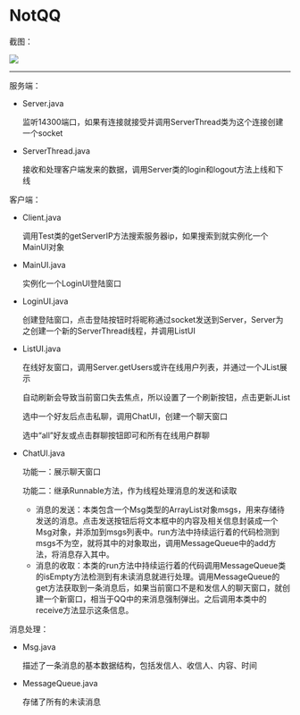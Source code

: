 # NotQQ

截图：

![](http://img-1253392534.cossh.myqcloud.com/NotQQ.png)

---

服务端：

* Server.java

  监听14300端口，如果有连接就接受并调用ServerThread类为这个连接创建一个socket

* ServerThread.java

  接收和处理客户端发来的数据，调用Server类的login和logout方法上线和下线

客户端：

* Client.java

  调用Test类的getServerIP方法搜索服务器ip，如果搜索到就实例化一个MainUI对象

* MainUI.java

  实例化一个LoginUI登陆窗口

* LoginUI.java

  创建登陆窗口，点击登陆按钮时将昵称通过socket发送到Server，Server为之创建一个新的ServerThread线程，并调用ListUI

* ListUI.java

  在线好友窗口，调用Server.getUsers或许在线用户列表，并通过一个JList展示

  自动刷新会导致当前窗口失去焦点，所以设置了一个刷新按钮，点击更新JList

  选中一个好友后点击私聊，调用ChatUI，创建一个聊天窗口

  选中“all”好友或点击群聊按钮即可和所有在线用户群聊

* ChatUI.java

  功能一：展示聊天窗口

  功能二：继承Runnable方法，作为线程处理消息的发送和读取

  * 消息的发送：本类包含一个Msg类型的ArrayList对象msgs，用来存储待发送的消息。点击发送按钮后将文本框中的内容及相关信息封装成一个Msg对象，并添加到msgs列表中。run方法中持续运行着的代码检测到msgs不为空，就将其中的对象取出，调用MessageQueue中的add方法，将消息存入其中。
  * 消息的收取：本类的run方法中持续运行着的代码调用MessageQueue类的isEmpty方法检测到有未读消息就进行处理。调用MessageQueue的get方法获取到一条消息后，如果当前窗口不是和发信人的聊天窗口，就创建一个新窗口，相当于QQ中的来消息强制弹出。之后调用本类中的receive方法显示这条信息。


消息处理：

* Msg.java

  描述了一条消息的基本数据结构，包括发信人、收信人、内容、时间

* MessageQueue.java

  存储了所有的未读消息